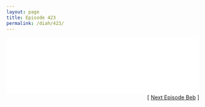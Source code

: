 ```yaml
---
layout: page
title: Episode 423
permalink: /diah/423/
---
```


<iframe allowfullscreen="true" frameborder="0" style="width:100%;" marginheight="0" marginwidth="0" mozallowfullscreen="true" scrolling="NO" src="//gdriveplayer.us/embed2.php?link=meAmoqFxrKtDPeRwcCb%252Bfg8zw%252B2kFHseBFGBCcW4Knz2A09C0OGuy%252F6EAMB7J55AGEkwpPBwQEIBb6WaK89ZFSXBB8QX1%252FfqPIz3B4q28weHQb7aYyTpxigqY1Omm5MlnK6mxHQL%252FB%252B0fZJ7Cf7cFz1nymym0rXXjEdWiol7ntdw4w1XnWE1exijUjpzGdgpkTgf2FkdQRPUz48CnlXgGA&amp;no_adult=yes" webkitallowfullscreen="true"></iframe>

<div align="right">[ <a href="/diah/424/">Next Episode Beb</a> ]</div>

